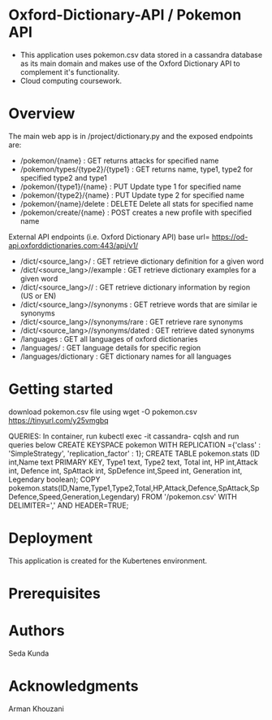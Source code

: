 # Oxford-Dictionary-API / Pokemon API
- This application uses pokemon.csv data stored in a cassandra database as its main domain and makes use of the Oxford Dictionary API to complement it's functionality.
- Cloud computing coursework.

# Overview
The main web app is in /project/dictionary.py and the exposed endpoints are:

- /pokemon/{name} : GET returns attacks for specified name
- /pokemon/types/{type2}/{type1} : GET returns name, type1, type2 for specified type2 and type1
- /pokemon/{type1}/{name} : PUT Update type 1 for specified name
- /pokemon/{type2}/{name} : PUT Update type 2 for specified name
- /pokemon/{name}/delete : DELETE Delete all stats for specified name
- /pokemon/create/{name} : POST creates a new profile with specified name

External API endpoints (i.e. Oxford Dictionary API)
base url= https://od-api.oxforddictionaries.com:443/api/v1/
- /dict/<source_lang>/<word> : GET retrieve dictionary definition for a given word
- /dict/<source_lang>/<word>/example : GET retrieve dictionary examples for a given word
- /dict/<source_lang>/<word>/<region> : GET retrieve dictionary information by region (US or EN)
- /dict/<source_lang>/<word>/synonyms : GET retrieve words that are similar ie synonyms
- /dict/<source_lang>/<word>/synonyms/rare : GET retrieve rare synonyms
- /dict/<source_lang>/<word>/synonyms/dated : GET retrieve dated synonyms
- /languages : GET all languages of oxford dictionaries
- /languages/<reg> : GET language details for specific region
- /languages/dictionary : GET dictionary names for all languages

# Getting started
download pokemon.csv file using wget -O pokemon.csv https://tinyurl.com/y25vmgbq

QUERIES:
In container, run kubectl exec -it cassandra-<specific-name> cqlsh and run queries below
CREATE KEYSPACE pokemon WITH REPLICATION ={'class' : 'SimpleStrategy', 'replication_factor' : 1};
CREATE TABLE pokemon.stats (ID int,Name text PRIMARY KEY, Type1 text, Type2 text, Total int, HP int,Attack int, Defence int, SpAttack int, SpDefence int,Speed int, Generation int, Legendary boolean);
COPY pokemon.stats(ID,Name,Type1,Type2,Total,HP,Attack,Defence,SpAttack,SpDefence,Speed,Generation,Legendary) FROM '/pokemon.csv' WITH DELIMITER=',' AND HEADER=TRUE;

# Deployment
This application is created for the Kubertenes environment.

# Prerequisites

# Authors
Seda Kunda

# Acknowledgments
Arman Khouzani
